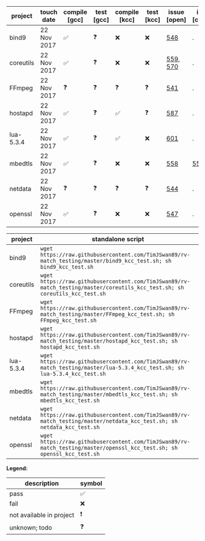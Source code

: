 

| project | touch date | compile [gcc] | test [gcc] | compile [kcc] | test [kcc] | issue [open] | issue [closed] |
| --- | --- | --- | --- | --- | --- | --- | --- |
| bind9 | 22 Nov 2017 | ✅ |❓| ❌ | ❌ |[548](https://github.com/runtimeverification/rv-match/issues/548)|.|
| coreutils | 22 Nov 2017 | ✅ |❓| ❌ | ❌ |[559](https://github.com/runtimeverification/rv-match/issues/559), [570](https://github.com/runtimeverification/rv-match/issues/570)|.|none
| FFmpeg | 22 Nov 2017 | ❓ | ❓ | ❓ | ❓ | [541](https://github.com/runtimeverification/rv-match/issues/541) | . | . |
| hostapd | 22 Nov 2017 | ✅ | ❓ | ✅ | ❓ | [587](https://github.com/runtimeverification/rv-match/issues/587) | . | . |
| lua-5.3.4 | 22 Nov 2017 | ✅ |❓| ✅ | ❌ | [601](https://github.com/runtimeverification/rv-match/issues/601)|.|
| mbedtls | 22 Nov 2017 | ✅ |❓| ❌ | ❌ | [558](https://github.com/runtimeverification/rv-match/issues/558)|[550](https://github.com/runtimeverification/rv-match/issues/550)|none
| netdata | 22 Nov 2017 | ❓ | ❓ | ❓ | ❓ | [544](https://github.com/runtimeverification/rv-match/issues/544) | . | . |
| openssl | 22 Nov 2017 | ✅ |❓|❌|❌| [547](https://github.com/runtimeverification/rv-match/issues/547)|.|


| project | standalone script |
| --- | --- |
| bind9 | `wget https://raw.githubusercontent.com/TimJSwan89/rv-match_testing/master/bind9_kcc_test.sh; sh bind9_kcc_test.sh` |
| coreutils | `wget https://raw.githubusercontent.com/TimJSwan89/rv-match_testing/master/coreutils_kcc_test.sh; sh coreutils_kcc_test.sh` |
| FFmpeg | `wget https://raw.githubusercontent.com/TimJSwan89/rv-match_testing/master/FFmpeg_kcc_test.sh; sh FFmpeg_kcc_test.sh` |
| hostapd | `wget https://raw.githubusercontent.com/TimJSwan89/rv-match_testing/master/hostapd_kcc_test.sh; sh hostapd_kcc_test.sh` |
| lua-5.3.4 | `wget https://raw.githubusercontent.com/TimJSwan89/rv-match_testing/master/lua-5.3.4_kcc_test.sh; sh lua-5.3.4_kcc_test.sh` |
| mbedtls | `wget https://raw.githubusercontent.com/TimJSwan89/rv-match_testing/master/mbedtls_kcc_test.sh; sh mbedtls_kcc_test.sh` |
| netdata | `wget https://raw.githubusercontent.com/TimJSwan89/rv-match_testing/master/netdata_kcc_test.sh; sh netdata_kcc_test.sh` |
| openssl | `wget https://raw.githubusercontent.com/TimJSwan89/rv-match_testing/master/openssl_kcc_test.sh; sh openssl_kcc_test.sh` |

**Legend:**

| description | symbol |
| --- | --- |
| pass | :white_check_mark: |
| fail | :x: |
| not available in project | :exclamation: |
| unknown; todo | :question: |
